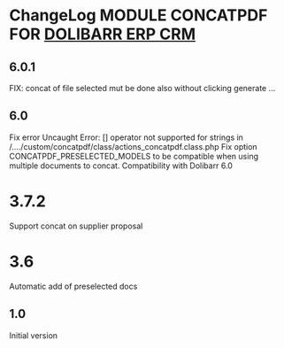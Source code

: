 # ChangeLog MODULE CONCATPDF FOR <a href="https://www.dolibarr.org">DOLIBARR ERP CRM</a>


## 6.0.1

FIX: concat of file selected mut be done also without clicking generate
...

## 6.0

Fix error Uncaught Error: [] operator not supported for strings in /..../custom/concatpdf/class/actions_concatpdf.class.php
Fix option CONCATPDF_PRESELECTED_MODELS to be compatible when using multiple documents to concat.
Compatibility with Dolibarr 6.0

# 3.7.2

Support concat on supplier proposal

# 3.6

Automatic add of preselected docs

## 1.0

Initial version
